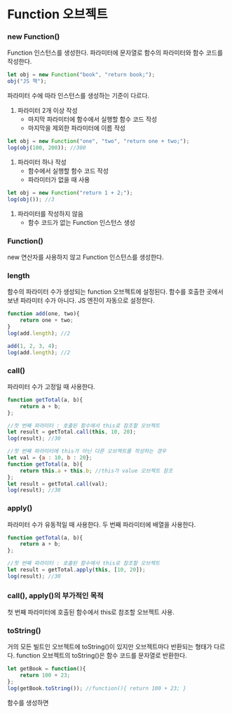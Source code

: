 # Function 오브젝트

### new Function()

Function 인스턴스를 생성한다. 파라미터에 문자열로 함수의 파라미터와 함수 코드를 작성한다.

```jsx
let obj = new Function("book", "return book;");
obj("JS 책");
```

 파라미터 수에 따라 인스턴스를 생성하는 기준이 다르다.

1. 파라미터 2개 이상 작성
    - 마지막 파라미터에 함수에서 실행할 함수 코드 작성
    - 마지막을 제외한 파라미터에 이름 작성

```jsx
let obj = new Function("one", "two", "return one + two;");
log(obj(100, 200)); //300
```

1. 파라미터 하나 작성
    - 함수에서 실행할 함수 코드 작성
    - 파라미터가 없을 때 사용

```jsx
let obj = new Function("return 1 + 2;");
log(obj()); //3
```

1. 파라미터를 작성하지 않음
    - 함수 코드가 없는 Function 인스턴스 생성

### Function()

new 연산자를 사용하지 않고 Function 인스턴스를 생성한다.

### length

함수의 파라미터 수가 생성되는 function 오브젝트에 설정된다. 함수를 호출한 곳에서 보낸 파라미터 수가 아니다. JS 엔진이 자동으로 설정한다.

```jsx
function add(one, two){
	return one + two;
}
log(add.length); //2

add(1, 2, 3, 4);
log(add.length); //2
```

### call()

파라미터 수가 고정일 때 사용한다.

```jsx
function getTotal(a, b){
	return a + b;
};

//첫 번째 파라미터 : 호출된 함수에서 this로 참조할 오브젝트
let result = getTotal.call(this, 10, 20);
log(result); //30

//첫 번째 파라미터에 this가 아닌 다른 오브젝트를 작성하는 경우
let val = {a : 10, b : 20};
function getTotal(a, b){
	return this.a + this.b; //this가 value 오브젝트 참조
};
let result = getTotal.call(val);
log(result); //30
```

### apply()

파라미터 수가 유동적일 때 사용한다. 두 번째 파라미터에 배열을 사용한다.

```jsx
function getTotal(a, b){
	return a + b;
};

//첫 번째 파라미터 : 호출된 함수에서 this로 참조할 오브젝트
let result = getTotal.apply(this, [10, 20]);
log(result); //30
```

### call(), apply()의 부가적인 목적

첫 번째 파라미터에 호출된 함수에서 this로 참조할 오브젝트 사용.

### toString()

거의 모든 빌트인 오브젝트에 toString()이 있지만 오브젝트마다 반환되는 형태가 다르다. function 오브젝트의 toString()은 함수 코드를 문자열로 반환한다.

```jsx
let getBook = function(){
	return 100 + 23;
};
log(getBook.toString()); //function(){ return 100 + 23; }
```

함수를 생성하면